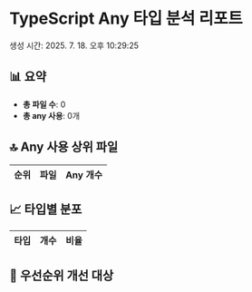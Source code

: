 # TypeScript Any 타입 분석 리포트

생성 시간: 2025. 7. 18. 오후 10:29:25

## 📊 요약

- **총 파일 수**: 0
- **총 any 사용**: 0개

## 🔝 Any 사용 상위 파일

| 순위 | 파일 | Any 개수 |
|------|------|----------|

## 📈 타입별 분포

| 타입 | 개수 | 비율 |
|------|------|------|

## 🎯 우선순위 개선 대상


